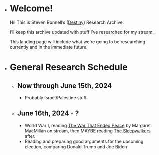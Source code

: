 - # Welcome!
  
  Hi! This is Steven Bonnell’s ([Destiny](https://www.youtube.com/destiny)) Research Archive.
  
  I’ll keep this archive updated with stuff I’ve researched for my stream.
  
  This landing page will include what we're going to be researching currently and in the immediate future.
- # General Research Schedule
  - ## Now through June 15th, 2024
    - Probably Israel/Palestine stuff
  - ## June 16th, 2024 - ?
    - World War I, reading [The War That Ended Peace]( https://www.amazon.com/War-That-Ended-Peace-Road/dp/0812980662?tag=destinygg-20) by Margaret MacMillan on stream, then MAYBE reading [The Sleepwalkers](https://www.amazon.com/dp/071399942X?tag=destinygg-20) after.
    - Reading and preparing good arguments for the upcoming election, comparing Donald Trump and Joe Biden
#
